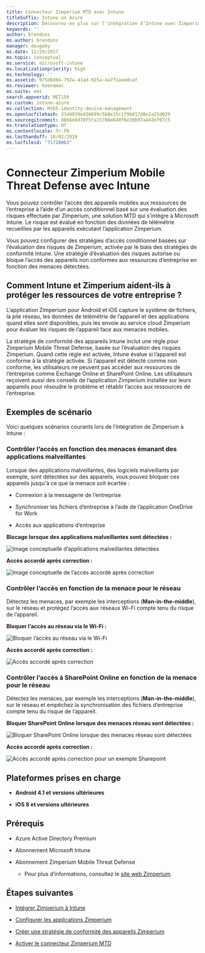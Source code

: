 ```yaml
---
title: Connecteur Zimperium MTD avec Intune
titleSuffix: Intune on Azure
description: Découvrez-en plus sur l’intégration d’Intune avec Zimperium Mobile Threat Defense pour contrôler l’accès des appareils mobiles aux ressources de votre entreprise.
keywords: ''
author: brenduns
ms.author: brenduns
manager: dougeby
ms.date: 12/29/2017
ms.topic: conceptual
ms.service: microsoft-intune
ms.localizationpriority: high
ms.technology: ''
ms.assetid: 975d8d84-792a-41ad-925a-4a7f1ae4dcaf
ms.reviewer: heenamac
ms.suite: ems
search.appverid: MET150
ms.custom: intune-azure
ms.collection: M365-identity-device-management
ms.openlocfilehash: 33d4039e430699c5b8e15c1f9b817d8e2a25d029
ms.sourcegitcommit: 88b6e6d70f5fa15708e640f6e20b97a442ef07c5
ms.translationtype: HT
ms.contentlocale: fr-FR
ms.lasthandoff: 10/02/2019
ms.locfileid: "71728063"
---
```

# <a name="zimperium-mobile-threat-defense-connector-with-intune"></a>Connecteur Zimperium Mobile Threat Defense avec Intune

Vous pouvez contrôler l’accès des appareils mobiles aux ressources de l’entreprise à l’aide d’un accès conditionnel basé sur une évaluation des risques effectuée par Zimperium, une solution MTD qui s’intègre à Microsoft Intune. Le risque est évalué en fonction des données de télémétrie recueillies par les appareils exécutant l’application Zimperium.

Vous pouvez configurer des stratégies d’accès conditionnel basées sur l’évaluation des risques de Zimperium, activée par le biais des stratégies de conformité Intune. Une stratégie d’évaluation des risques autorise ou bloque l’accès des appareils non conformes aux ressources d’entreprise en fonction des menaces détectées.

## <a name="how-do-intune-and-zimperium-help-protect-your-company-resources"></a>Comment Intune et Zimperium aident-ils à protéger les ressources de votre entreprise ?

L’application Zimperium pour Android et iOS capture le système de fichiers, la pile réseau, les données de télémétrie de l’appareil et des applications quand elles sont disponibles, puis les envoie au service cloud Zimperium pour évaluer les risques de l’appareil face aux menaces mobiles.

La stratégie de conformité des appareils Intune inclut une règle pour Zimperium Mobile Threat Defense, basée sur l’évaluation des risques Zimperium. Quand cette règle est activée, Intune évalue si l’appareil est conforme à la stratégie activée. Si l’appareil est détecté comme non conforme, les utilisateurs ne peuvent pas accéder aux ressources de l’entreprise comme Exchange Online et SharePoint Online. Les utilisateurs reçoivent aussi des conseils de l’application Zimperium installée sur leurs appareils pour résoudre le problème et rétablir l’accès aux ressources de l’entreprise.

## <a name="sample-scenarios"></a>Exemples de scénario

Voici quelques scénarios courants lors de l’intégration de Zimperium à Intune :

### <a name="control-access-based-on-threats-from-malicious-apps"></a>Contrôler l’accès en fonction des menaces émanant des applications malveillantes

Lorsque des applications malveillantes, des logiciels malveillants par exemple, sont détectées sur des appareils, vous pouvez bloquer ces appareils jusqu'à ce que la menace soit écartée :

- Connexion à la messagerie de l’entreprise

- Synchroniser les fichiers d’entreprise à l’aide de l’application OneDrive for Work

- Accès aux applications d’entreprise

**Blocage lorsque des applications malveillantes sont détectées :**

![Image conceptuelle d’applications malveillantes détectées](./media/zimperium-mobile-threat-defense-connector/Maliciousapps_blocked_Zimperium.png)

**Accès accordé après correction :**

![Image conceptuelle de l’accès accordé après correction](./media/zimperium-mobile-threat-defense-connector/maliciousapps_unblocked_Zimperium.png)

### <a name="control-access-based-on-threat-to-network"></a>Contrôler l’accès en fonction de la menace pour le réseau

Détectez les menaces, par exemple les interceptions (**Man-in-the-middle**), sur le réseau et protégez l’accès aux réseaux Wi-Fi compte tenu du risque de l’appareil.

**Bloquer l’accès au réseau via le Wi-Fi :**

![Bloquer l’accès au réseau via le Wi-Fi](./media/zimperium-mobile-threat-defense-connector/network_wifi_blocked_Zimperium.png)

**Accès accordé après correction :**

![Accès accordé après correction](./media/zimperium-mobile-threat-defense-connector/network_wifi_unblocked_Zimperium.png)

### <a name="control-access-to-sharepoint-online-based-on-threat-to-network"></a>Contrôler l’accès à SharePoint Online en fonction de la menace pour le réseau

Détectez les menaces, par exemple les interceptions (**Man-in-the-middle**), sur le réseau et empêchez la synchronisation des fichiers d’entreprise compte tenu du risque de l’appareil.

**Bloquer SharePoint Online lorsque des menaces réseau sont détectées :**

![Bloquer SharePoint Online lorsque des menaces réseau sont détectées](./media/zimperium-mobile-threat-defense-connector/network_spo_blocked_Zimperium.png)

**Accès accordé après correction :**

![Accès accordé après correction pour un exemple Sharepoint](./media/zimperium-mobile-threat-defense-connector/network_spo_unblocked_Zimperium.png)

## <a name="supported-platforms"></a>Plateformes prises en charge

- **Android 4.1 et versions ultérieures**

- **iOS 8 et versions ultérieures**

## <a name="prerequisites"></a>Prérequis

- Azure Active Directory Premium

- Abonnement Microsoft Intune

- Abonnement Zimperium Mobile Threat Defense

  - Pour plus d’informations, consultez le [site web Zimperium](https://www.zimperium.com/zips-mobile-ips).

## <a name="next-steps"></a>Étapes suivantes

- [Intégrer Zimperium à Intune](zimperium-mtd-connector-integration.md)

- [Configurer les applications Zimperium](mtd-apps-ios-app-configuration-policy-add-assign.md)

- [Créer une stratégie de conformité des appareils Zimperium](mtd-device-compliance-policy-create.md)

- [Activer le connecteur Zimperium MTD](mtd-connector-enable.md)
